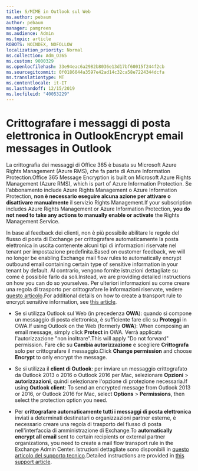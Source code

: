 ```yaml
---
title: S/MIME in Outlook sul Web
ms.author: pebaum
author: pebaum
manager: pamgreen
ms.audience: Admin
ms.topic: article
ROBOTS: NOINDEX, NOFOLLOW
localization_priority: Normal
ms.collection: Adm_O365
ms.custom: 9000329
ms.openlocfilehash: 33e94eac6a2982b8036e13d17bf60015f244f2cb
ms.sourcegitcommit: 0f0186044a3597e42ad14c32ca58e7224344dcfa
ms.translationtype: MT
ms.contentlocale: it-IT
ms.lasthandoff: 12/15/2019
ms.locfileid: "40053229"
---
```

# <a name="encrypt-email-messages-in-outlook"></a><span data-ttu-id="69305-102">Crittografare i messaggi di posta elettronica in Outlook</span><span class="sxs-lookup"><span data-stu-id="69305-102">Encrypt email messages in Outlook</span></span>

<span data-ttu-id="69305-103">La crittografia dei messaggi di Office 365 è basata su Microsoft Azure Rights Management (Azure RMS), che fa parte di Azure Information Protection.</span><span class="sxs-lookup"><span data-stu-id="69305-103">Office 365 Message Encryption is built on Microsoft Azure Rights Management (Azure RMS), which is part of Azure Information Protection.</span></span> <span data-ttu-id="69305-104">Se l'abbonamento include Azure Rights Management o Azure Information Protection, **non è necessario eseguire alcuna azione per attivare o disattivare manualmente** il servizio Rights Management.</span><span class="sxs-lookup"><span data-stu-id="69305-104">If your subscription includes Azure Rights Management or Azure Information Protection, **you do not need to take any actions to manually enable or activate** the Rights Management Service.</span></span>

<span data-ttu-id="69305-105">In base al feedback dei clienti, non è più possibile abilitare le regole del flusso di posta di Exchange per crittografare automaticamente la posta elettronica in uscita contenente alcuni tipi di informazioni riservate nel tenant per impostazione predefinita.</span><span class="sxs-lookup"><span data-stu-id="69305-105">Based on customer feedback, we will no longer be enabling Exchange mail flow rules to automatically encrypt outbound email containing certain type of sensitive information in your tenant by default.</span></span> <span data-ttu-id="69305-106">Al contrario, vengono fornite istruzioni dettagliate su come è possibile farlo da soli.</span><span class="sxs-lookup"><span data-stu-id="69305-106">Instead, we are providing detailed instructions on how you can do so yourselves.</span></span> <span data-ttu-id="69305-107">Per ulteriori informazioni su come creare una regola di trasporto per crittografare le informazioni riservate, vedere [questo articolo](https://aka.ms/OmeEtr).</span><span class="sxs-lookup"><span data-stu-id="69305-107">For additional details on how to create a transport rule to encrypt sensitive information, see [this article](https://aka.ms/OmeEtr).</span></span>

- <span data-ttu-id="69305-108">Se si utilizza Outlook sul Web (in precedenza **OWA**): quando si compone un messaggio di posta elettronica, è sufficiente fare clic su **Proteggi** in OWA.</span><span class="sxs-lookup"><span data-stu-id="69305-108">If using Outlook on the Web (formerly **OWA**): When composing an email message, simply click **Protect** in OWA.</span></span> <span data-ttu-id="69305-109">Verrà applicata l'autorizzazione "non inoltrare".</span><span class="sxs-lookup"><span data-stu-id="69305-109">This will apply "Do not forward" permission.</span></span> <span data-ttu-id="69305-110">Fare clic su **Cambia autorizzazione** e scegliere **Crittografa** solo per crittografare il messaggio.</span><span class="sxs-lookup"><span data-stu-id="69305-110">Click **Change permission** and choose **Encrypt** to only encrypt the message.</span></span>

- <span data-ttu-id="69305-111">Se si utilizza il **client di Outlook**: per inviare un messaggio crittografato da Outlook 2013 o 2016 o Outlook 2016 per Mac, selezionare **Opzioni** > **autorizzazioni**, quindi selezionare l'opzione di protezione necessaria.</span><span class="sxs-lookup"><span data-stu-id="69305-111">If using **Outlook client**: To send an encrypted message from Outlook 2013 or 2016, or Outlook 2016 for Mac, select **Options** > **Permissions**, then select the protection option you need.</span></span>

- <span data-ttu-id="69305-112">Per **crittografare automaticamente tutti i messaggi di posta elettronica** inviati a determinati destinatari o organizzazioni partner esterne, è necessario creare una regola di trasporto del flusso di posta nell'interfaccia di amministrazione di Exchange.</span><span class="sxs-lookup"><span data-stu-id="69305-112">To **automatically encrypt all email** sent to certain recipients or external partner organizations, you need to create a mail flow transport rule in the Exchange Admin Center.</span></span> <span data-ttu-id="69305-113">Istruzioni dettagliate sono disponibili in [questo articolo del supporto tecnico](https://docs.microsoft.com/office365/securitycompliance/define-mail-flow-rules-to-encrypt-email#create-a-mail-flow-rule-to-encrypt-email-messages-with-the-new-ome-capabilities).</span><span class="sxs-lookup"><span data-stu-id="69305-113">Detailed instructions are provided in [this support article](https://docs.microsoft.com/office365/securitycompliance/define-mail-flow-rules-to-encrypt-email#create-a-mail-flow-rule-to-encrypt-email-messages-with-the-new-ome-capabilities).</span></span>

